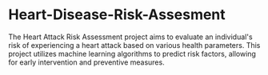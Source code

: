 # Heart-Disease-Risk-Assesment

The Heart Attack Risk Assessment project aims to evaluate an individual's risk of experiencing a heart attack based on various health parameters. This project utilizes machine learning algorithms to predict risk factors, allowing for early intervention and preventive measures.
